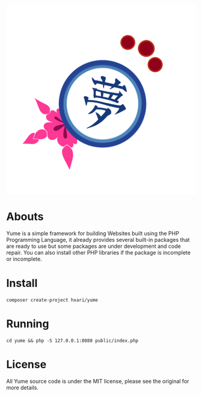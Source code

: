 ![Yume · Logo](https://raw.githubusercontent.com/hxAri/hxAri/main/assets/images/1653507383%3B6bi9u6QnWb.png)

# Abouts
Yume is a simple framework for building Websites built using the PHP Programming Language, it already provides several built-in packages that are ready to use but some packages are under development and code repair. You can also install other PHP libraries if the package is incomplete or incomplete.

# Install
```
composer create-project hxari/yume
```

# Running
```
cd yume && php -S 127.0.0.1:8080 public/index.php
```

# License
All Yume source code is under the MIT license, please see the original for more details.
